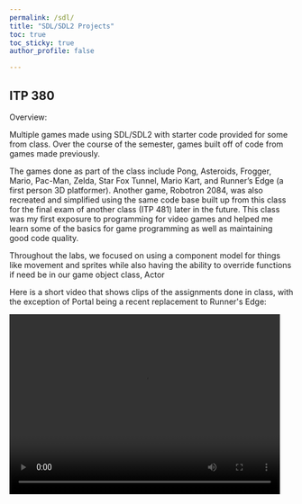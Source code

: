 ```yaml
---
permalink: /sdl/
title: "SDL/SDL2 Projects"
toc: true
toc_sticky: true
author_profile: false

---
```


## ITP 380

Overview:

Multiple games made using SDL/SDL2 with starter code provided for some from class. Over the course of the semester, games built off of code from games made previously.  

The games done as part of the class include Pong, Asteroids, Frogger, Mario, Pac-Man, Zelda, Star Fox Tunnel, Mario Kart, and Runner’s Edge (a first person 3D platformer). Another game, Robotron 2084, was also recreated and simplified using the same code base built up from this class for the final exam of another class (ITP 481) later in the future. This class was my first exposure to programming for video games and helped me learn some of the basics for game programming as well as maintaining good code quality. 

Throughout the labs, we focused on using a component model for things like movement and sprites while also having the ability to override functions if need be in our game object class, Actor

Here is a short video that shows clips of the assignments done in class, with the exception of Portal being a recent replacement to Runner's Edge:

<video width="480" height="320" controls="controls">
  <source src="/assets/videos/HypeTrailer5.mp4" type="video/mp4">
</video>

